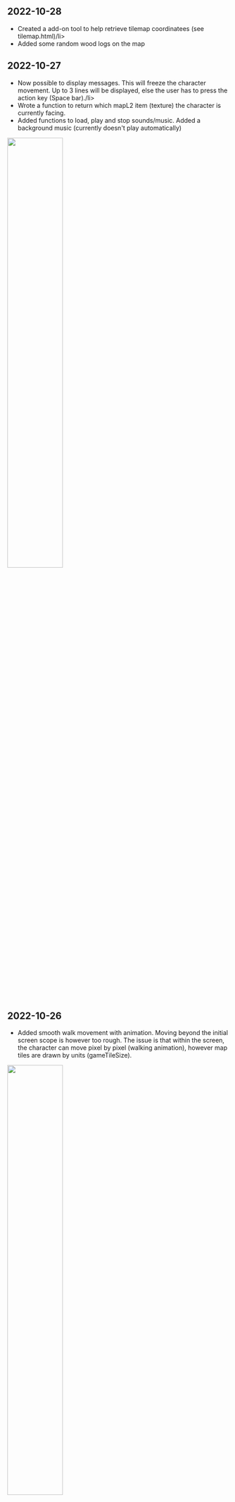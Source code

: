 <h2>2022-10-28</h2>
<ul>
<li>Created a add-on tool to help retrieve tilemap coordinatees (see tilemap.html)/li>
<li>Added some random wood logs on the map</li>
</ul>
<h2>2022-10-27</h2>
<ul>
<li>Now possible to display messages. This will freeze the character movement. Up to 3 lines will be displayed, else the user has to press the action key (Space bar)./li>
<li>Wrote a function to return which mapL2 item (texture) the character is currently facing.</li>
<li>Added functions to load, play and stop sounds/music. Added a background music (currently doesn't play automatically)</li>
</ul>
<img src="https://user-images.githubusercontent.com/4015046/198344778-3fdc5f17-78e8-4967-8362-eeffd2408297.gif" width=50% height=50%>
<h2>2022-10-26</h2>
<ul>
<li>Added smooth walk movement with animation. Moving beyond the initial screen scope is however too rough. The issue is that within the screen, the character can move pixel by pixel (walking animation), however map tiles are drawn by units (gameTileSize). </li>
</ul>
<img src="https://user-images.githubusercontent.com/4015046/198011269-7c68a346-a674-4402-8a59-69ce15c91c07.gif" width=50% height=50%>
<h2>2022-10-25</h2>
<ul>
<li>Added collision system. An array lists the walkable textures. Everytime the player moves, we check if the ground layer (gameMap) has a "walkable" texture. If not, we check the textures of the top layer (gameMapL2). Using this combination, we can for example walk under the corner of the roof.</li>
<li>Improved performances by fixing drawing loop (debug information and character were redrawn for each X/Y</li>
<li>Added a new character sprite and now manage character directions (facing up, right, bottom and left)</li>
<li>Added function changeGameTileSize() to resize properly and adapt charGameX and charGameY. Can be used in the first section (not after scrolling)</li>
<li>Added a filter to simulate night time (between 9pm and 6am)</li> 
<li>Updated CSS to center game and remove outline (focus)</li> 
<li>Added a little path along the house :-)</li>
<li>Next: smooth character movement + GUI (message, inventory...)</li>
</ul>
<img src="https://user-images.githubusercontent.com/4015046/197858162-288142b7-33b0-4ede-beeb-f4dd929f89a4.JPG" width=50% height=50%><br/>
<img src="https://user-images.githubusercontent.com/4015046/197878637-bc70aa7d-3a14-4c36-991e-b1316bc58690.JPG" width=50% height=50%>
<h2>2022-10-23</h2>
<ul>
<li>reshapes maps and perspective: top down rpg</li>
<li>added tilemap system</li>
<li>new functions: changeFramerate(n), resizeGame(w,h),drawDebug() (toggle via F10)</li>
<li>suggestion to move character : create a charMap (same size as map) and use it to move CHARACTER. can then be surimposed to world map to test collision</li>
</ul>
<img src="https://user-images.githubusercontent.com/4015046/197404656-7497e484-c0c8-4c96-93c0-05def9b2d47e.JPG" width=50% height=50%>
<h2>2022-10-22</h2>
<ul>
<li>first draft</li>
<li>rendering functions</li>
<li>2D platformer</li>
</ul>
